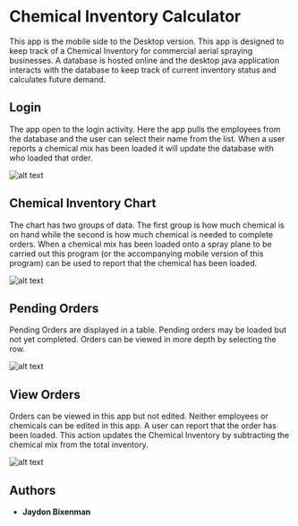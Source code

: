 # Chemical Inventory Calculator

This app is the mobile side to the Desktop version. This app is designed to keep track of a Chemical Inventory for commercial aerial spraying businesses.  A database is hosted online and the desktop java application interacts with the database to keep track of current inventory status and calculates future demand. 

## Login 
The app open to the login activity.  Here the app pulls the employees from the database and the user can select their name from the list.  When a user reports a chemical mix has been loaded it will update the database with who loaded that order.

![alt text][Login]

## Chemical Inventory Chart
The chart has two groups of data.  The first group is how much chemical is on hand while the second is how much chemical is needed to complete orders.
When a chemical mix has been loaded onto a spray plane to be carried out this program (or the accompanying mobile version of this program) can be used to report that the chemical has been loaded.  

![alt text][ChemChart]

## Pending Orders
Pending Orders are displayed in a table.  Pending orders may be loaded but not yet completed. Orders can be viewed in more depth by selecting the row.

![alt text][OrderTable]

## View Orders
Orders can be viewed in this app but not edited.  Neither employees or chemicals can be edited in this app.   A user can report that the order has been loaded. This action updates the Chemical Inventory by subtracting the chemical mix from the total inventory.

![alt text][ViewOrder]

## Authors

* **Jaydon Bixenman** 

[ChemChart]: https://github.com/thejbix/InventoryAndroid/raw/master/Pictures/chemChart.png "Chemical Chart"
[Login]: https://github.com/thejbix/InventoryAndroid/raw/master/Pictures/Login.png "Login"
[OrderTable]: https://github.com/thejbix/InventoryAndroid/raw/master/Pictures/OrderTable.png "Orders Pending"
[ViewOrder]: https://github.com/thejbix/InventoryAndroid/raw/master/Pictures/EditOrder.png "View Order"

